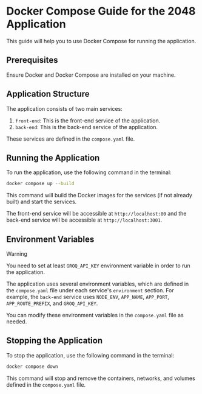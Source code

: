 # Docker Compose Guide for the 2048 Application

This guide will help you to use Docker Compose for running the application.

## Prerequisites

Ensure Docker and Docker Compose are installed on your machine.

## Application Structure

The application consists of two main services:

1. `front-end`: This is the front-end service of the application.
2. `back-end`: This is the back-end service of the application.

These services are defined in the `compose.yaml` file.

## Running the Application

To run the application, use the following command in the terminal:

```sh
docker compose up --build
```

This command will build the Docker images for the services (if not already built) and start the services.

The front-end service will be accessible at `http://localhost:80` and the back-end service will be accessible at `http://localhost:3001`.

## Environment Variables

>[!WARNING]
>You need to set at least `GROQ_API_KEY` environment variable in order to run the application.

The application uses several environment variables, which are defined in the `compose.yaml` file under each service's `environment` section. For example, the `back-end` service uses `NODE_ENV`, `APP_NAME`, `APP_PORT`, `APP_ROUTE_PREFIX`, and `GROQ_API_KEY`.

You can modify these environment variables in the `compose.yaml` file as needed.

## Stopping the Application

To stop the application, use the following command in the terminal:

```sh
docker compose down
```

This command will stop and remove the containers, networks, and volumes defined in the `compose.yaml` file.